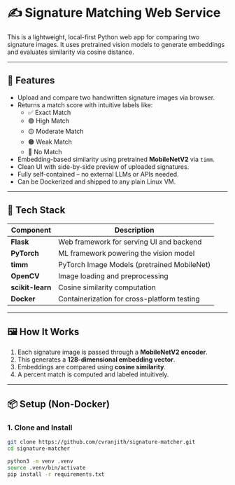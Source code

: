 # ✍️ Signature Matching Web Service

This is a lightweight, local-first Python web app for comparing two signature images. It uses pretrained vision models to generate embeddings and evaluates similarity via cosine distance.


---

## 🚀 Features

- Upload and compare two handwritten signature images via browser.
- Returns a match score with intuitive labels like:
  - ✅ Exact Match
  - 🟢 High Match
  - 🟡 Moderate Match
  - 🟠 Weak Match
  - 🔴 No Match
- Embedding-based similarity using pretrained **MobileNetV2** via `timm`.
- Clean UI with side-by-side preview of uploaded signatures.
- Fully self-contained – no external LLMs or APIs needed.
- Can be Dockerized and shipped to any plain Linux VM.

---

## 🧰 Tech Stack

| Component       | Description                                |
|-----------------|--------------------------------------------|
| **Flask**       | Web framework for serving UI and backend   |
| **PyTorch**     | ML framework powering the vision model     |
| **timm**        | PyTorch Image Models (pretrained MobileNet)|
| **OpenCV**      | Image loading and preprocessing             |
| **scikit-learn**| Cosine similarity computation               |
| **Docker**      | Containerization for cross-platform testing |

---

## 🖼️ How It Works

1. Each signature image is passed through a **MobileNetV2 encoder**.
2. This generates a **128-dimensional embedding vector**.
3. Embeddings are compared using **cosine similarity**.
4. A percent match is computed and labeled intuitively.

---

## 📦 Setup (Non-Docker)

### 1. Clone and Install
```bash
git clone https://github.com/cvranjith/signature-matcher.git
cd signature-matcher

python3 -m venv .venv
source .venv/bin/activate
pip install -r requirements.txt
